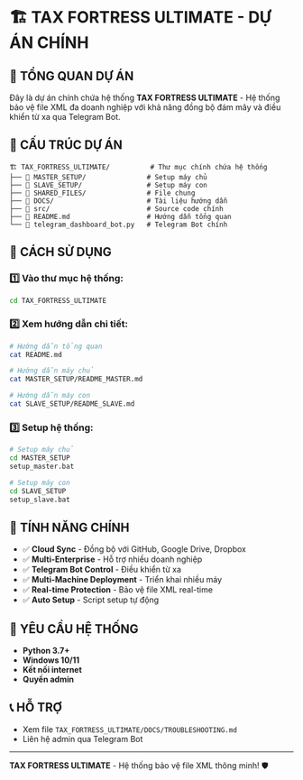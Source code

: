 # 🏗️ TAX FORTRESS ULTIMATE - DỰ ÁN CHÍNH

## 🎯 **TỔNG QUAN DỰ ÁN**
Đây là dự án chính chứa hệ thống **TAX FORTRESS ULTIMATE** - Hệ thống bảo vệ file XML đa doanh nghiệp với khả năng đồng bộ đám mây và điều khiển từ xa qua Telegram Bot.

## 📁 **CẤU TRÚC DỰ ÁN**

```
🏗️ TAX_FORTRESS_ULTIMATE/          # Thư mục chính chứa hệ thống
├── 📁 MASTER_SETUP/               # Setup máy chủ
├── 📁 SLAVE_SETUP/                # Setup máy con
├── 📁 SHARED_FILES/               # File chung
├── 📁 DOCS/                       # Tài liệu hướng dẫn
├── 📁 src/                        # Source code chính
├── 📖 README.md                   # Hướng dẫn tổng quan
└── 🤖 telegram_dashboard_bot.py   # Telegram Bot chính
```

## 🚀 **CÁCH SỬ DỤNG**

### **1️⃣ Vào thư mục hệ thống:**
```bash
cd TAX_FORTRESS_ULTIMATE
```

### **2️⃣ Xem hướng dẫn chi tiết:**
```bash
# Hướng dẫn tổng quan
cat README.md

# Hướng dẫn máy chủ
cat MASTER_SETUP/README_MASTER.md

# Hướng dẫn máy con
cat SLAVE_SETUP/README_SLAVE.md
```

### **3️⃣ Setup hệ thống:**
```bash
# Setup máy chủ
cd MASTER_SETUP
setup_master.bat

# Setup máy con
cd SLAVE_SETUP
setup_slave.bat
```

## 🎯 **TÍNH NĂNG CHÍNH**

- ✅ **Cloud Sync** - Đồng bộ với GitHub, Google Drive, Dropbox
- ✅ **Multi-Enterprise** - Hỗ trợ nhiều doanh nghiệp
- ✅ **Telegram Bot Control** - Điều khiển từ xa
- ✅ **Multi-Machine Deployment** - Triển khai nhiều máy
- ✅ **Real-time Protection** - Bảo vệ file XML real-time
- ✅ **Auto Setup** - Script setup tự động

## 🔧 **YÊU CẦU HỆ THỐNG**
- **Python 3.7+**
- **Windows 10/11**
- **Kết nối internet**
- **Quyền admin**

## 📞 **HỖ TRỢ**
- Xem file `TAX_FORTRESS_ULTIMATE/DOCS/TROUBLESHOOTING.md`
- Liên hệ admin qua Telegram Bot

---
**TAX FORTRESS ULTIMATE** - Hệ thống bảo vệ file XML thông minh! 🛡️
